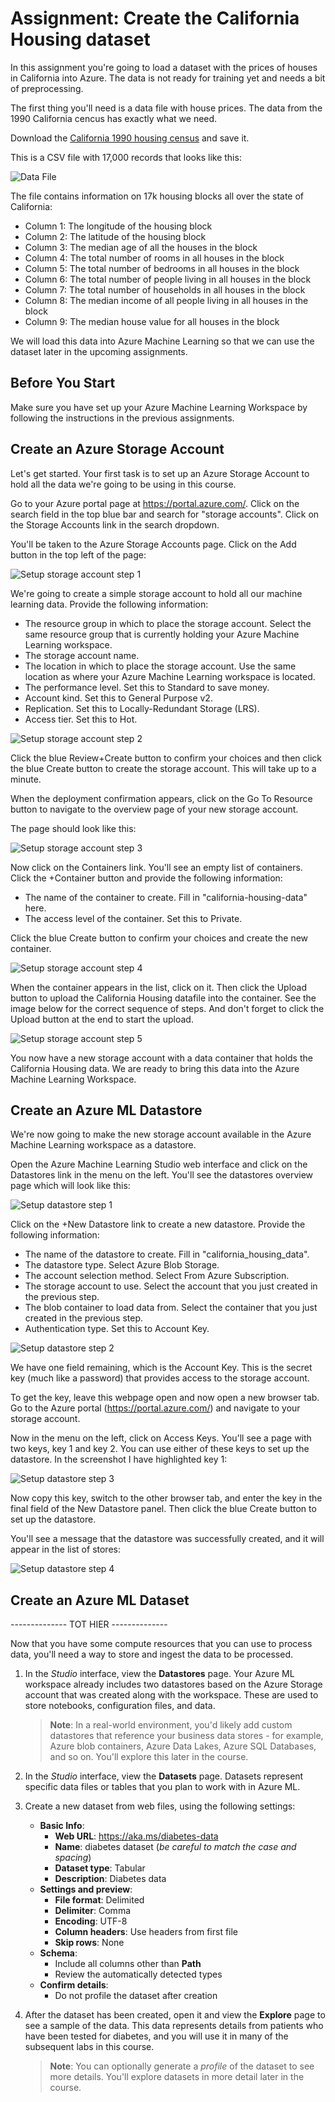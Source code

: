 # Assignment: Create the California Housing dataset

In this assignment you're going to load a dataset with the prices of houses in California into Azure. The data is not ready for training yet and needs a bit of preprocessing. 

The first thing you'll need is a data file with house prices. The data from the 1990 California cencus has exactly what we need. 

Download the [California 1990 housing census](https://github.com/mdfarragher/DSC/blob/master/LoadingData/CaliforniaHousing/california_housing.csv) and save it. 

This is a CSV file with 17,000 records that looks like this:
 
![Data File](./assets/data.png)

The file contains information on 17k housing blocks all over the state of California:

* Column 1: The longitude of the housing block
* Column 2: The latitude of the housing block
* Column 3: The median age of all the houses in the block
* Column 4: The total number of rooms in all houses in the block
* Column 5: The total number of bedrooms in all houses in the block
* Column 6: The total number of people living in all houses in the block
* Column 7: The total number of households in all houses in the block
* Column 8: The median income of all people living in all houses in the block
* Column 9: The median house value for all houses in the block

We will load this data into Azure Machine Learning so that we can use the dataset later in the upcoming assignments.

## Before You Start

Make sure you have set up your Azure Machine Learning Workspace by following the instructions in the previous assignments.  

## Create an Azure Storage Account

Let's get started. Your first task is to set up an Azure Storage Account to hold all the data we're going to be using in this course. 

Go to your Azure portal page at https://portal.azure.com/. Click on the search field in the top blue bar and search for "storage accounts". Click on the Storage Accounts link in the search dropdown.

You'll be taken to the Azure Storage Accounts page. Click on the Add button in the top left of the page:

![Setup storage account step 1](./assets/step1.png)

We're going to create a simple storage account to hold all our machine learning data. Provide the following information:

* The resource group in which to place the storage account. Select the same resource group that is currently holding your Azure Machine Learning workspace.
* The storage account name.
* The location in which to place the storage account. Use the same location as where your Azure Machine Learning workspace is located.
* The performance level. Set this to Standard to save money.
* Account kind. Set this to General Purpose v2. 
* Replication. Set this to Locally-Redundant Storage (LRS).
* Access tier. Set this to Hot. 

![Setup storage account step 2](./assets/step2.png)

Click the blue Review+Create button to confirm your choices and then click the blue Create button to create the storage account. This will take up to a minute. 

When the deployment confirmation appears, click on the Go To Resource button to navigate to the overview page of your new storage account. 

The page should look like this:

![Setup storage account step 3](./assets/step3.png)

Now click on the Containers link. You'll see an empty list of containers. Click the +Container button and provide the following information:

* The name of the container to create. Fill in "california-housing-data" here.
* The access level of the container. Set this to Private.

Click the blue Create button to confirm your choices and create the new container.

![Setup storage account step 4](./assets/step4.png)

When the container appears in the list, click on it. Then click the Upload button to upload the California Housing datafile into the container. See the image below for the correct sequence of steps. And don't forget to click the Upload button at the end to start the upload. 

![Setup storage account step 5](./assets/step5.png)

You now have a new storage account with a data container that holds the California Housing data. We are ready to bring this data into the Azure Machine Learning Workspace.

## Create an Azure ML Datastore

We're now going to make the new storage account available in the Azure Machine Learning workspace as a datastore.

Open the Azure Machine Learning Studio web interface and click on the Datastores link in the menu on the left. You'll see the datastores overview page which will look like this:

![Setup datastore step 1](./assets/dsstep1.png)

Click on the +New Datastore link to create a new datastore. Provide the following information:

* The name of the datastore to create. Fill in "california_housing_data".
* The datastore type. Select Azure Blob Storage.
* The account selection method. Select From Azure Subscription.
* The storage account to use. Select the account that you just created in the previous step. 
* The blob container to load data from. Select the container that you just created in the previous step.
* Authentication type. Set this to Account Key.

![Setup datastore step 2](./assets/dsstep2.png)

We have one field remaining, which is the Account Key. This is the secret key (much like a password) that provides access to the storage account. 

To get the key, leave this webpage open and now open a new browser tab. Go to the Azure portal (https://portal.azure.com/) and navigate to your storage account.

Now in the menu on the left, click on Access Keys. You'll see a page with two keys, key 1 and key 2. You can use either of these keys to set up the datastore. In the screenshot I have highlighted key 1:

![Setup datastore step 3](./assets/dsstep3.png)

Now copy this key, switch to the other browser tab, and enter the key in the final field of the New Datastore panel. Then click the blue Create button to set up the datastore.

You'll see a message that the datastore was successfully created, and it will appear in the list of stores:

![Setup datastore step 4](./assets/dsstep4.png)

## Create an Azure ML Dataset

-------------- TOT HIER --------------


Now that you have some compute resources that you can use to process data, you'll need a way to store and ingest the data to be processed.

1. In the *Studio* interface, view the **Datastores** page. Your Azure ML workspace already includes two datastores based on the Azure Storage account that was created along with the workspace. These are used to store notebooks, configuration files, and data.

   > **Note**: In a real-world environment, you'd likely add custom datastores that reference your business data stores - for example, Azure blob containers, Azure Data Lakes, Azure SQL Databases, and so on. You'll explore this later in the course.

2. In the *Studio* interface, view the **Datasets** page. Datasets represent specific data files or tables that you plan to work with in Azure ML.
3. Create a new dataset from web files, using the following settings:
    * **Basic Info**:
        * **Web URL**: https://aka.ms/diabetes-data
        * **Name**: diabetes dataset (*be careful to match the case and spacing*)
        * **Dataset type**: Tabular
        * **Description**: Diabetes data
    * **Settings and preview**:
        * **File format**: Delimited
        * **Delimiter**: Comma
        * **Encoding**: UTF-8
        * **Column headers**: Use headers from first file
        * **Skip rows**: None
    * **Schema**:
        * Include all columns other than **Path**
        * Review the automatically detected types
    * **Confirm details**:
        * Do not profile the dataset after creation
4. After the dataset has been created, open it and view the **Explore** page to see a sample of the data. This data represents details from patients who have been tested for diabetes, and you will use it in many of the subsequent labs in this course.

    > **Note**: You can optionally generate a *profile* of the dataset to see more details. You'll explore datasets in more detail later in the course.


